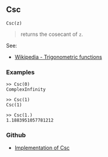 ## Csc

```
Csc(z)
```

> returns the cosecant  of `z`.


See:
* [Wikipedia - Trigonometric functions](https://en.wikipedia.org/wiki/Trigonometric_functions)

### Examples
```
>> Csc(0)
ComplexInfinity
 
>> Csc(1)
Csc(1) 
 
>> Csc(1.)
1.1883951057781212
```
  

### Github

* [Implementation of Csc](https://github.com/axkr/symja_android_library/blob/master/symja_android_library/matheclipse-core/src/main/java/org/matheclipse/core/builtin/ExpTrigsFunctions.java#L1519) 
